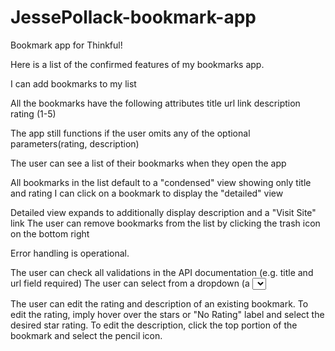# JessePollack-bookmark-app
Bookmark app for Thinkful!

Here is a list of the confirmed features of my bookmarks app. 

I can add bookmarks to my list 

All the bookmarks have the following attributes
title
url link
description
rating (1-5)

The app still functions if the user omits any of the optional parameters(rating, description)

The user can see a list of their bookmarks when they open the app

All bookmarks in the list default to a "condensed" view showing only title and rating
I can click on a bookmark to display the "detailed" view

Detailed view expands to additionally display description and a "Visit Site" link
The user can remove bookmarks from the list by clicking the trash icon on the bottom right

Error handling is operational. 

The user can check all validations in the API documentation (e.g. title and url field required)
The user can select from a dropdown (a <select> element) a "minimum rating" to filter the list by all bookmarks rated at or above the chosen selection


The user can edit the rating and description of an existing bookmark. To edit the rating, imply hover over the stars or "No Rating" label and select the desired star rating. To edit the
description, click the top portion of the bookmark and select the pencil icon. 
